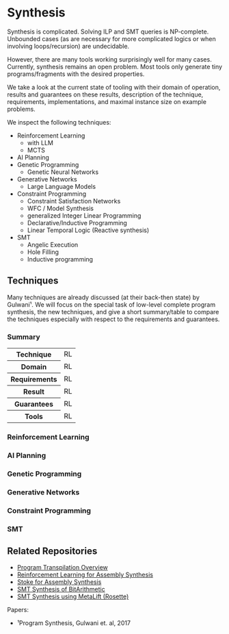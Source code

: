 # Synthesis

Synthesis is complicated.
Solving ILP and SMT queries is NP-complete.
Unbounded cases (as are necessary for more complicated logics or when involving loops/recursion) are undecidable.

However, there are many tools working surprisingly well for many cases.
Currently, synthesis remains an open problem.
Most tools only generate tiny programs/fragments with the desired properties.

We take a look at the current state of tooling with their domain of operation,
results and guarantees on these results, description of the technique, requirements,
implementations, and maximal instance size on example problems.

We inspect the following techniques:
- Reinforcement Learning
    - with LLM
    - MCTS
- AI Planning
- Genetic Programming
    - Genetic Neural Networks
- Generative Networks
    - Large Language Models
- Constraint Programming
    - Constraint Satisfaction Networks
    - WFC / Model Synthesis
    - generalized Integer Linear Programming
    - Declarative/Inductive Programming
    - Linear Temporal Logic (Reactive synthesis)
- SMT
    - Angelic Execution
    - Hole Filling
    - Inductive programming

## Techniques

Many techniques are already discussed (at their back-then state) by Gulwani¹.
We will focus on the special task of low-level complete program synthesis, the new techniques, and 
give a short summary/table to compare the techniques especially with respect to the requirements and guarantees.

### Summary

<table>
    <tr>
        <th>
            Technique
        </th>
        <td>
            RL
        </td>
    </tr>
    <tr>
        <th>
            Domain
        </th>
        <td>
            RL
        </td>
    </tr>
    <tr>
        <th>
            Requirements
        </th>
        <td>
            RL
        </td>
    </tr>
    <tr>
        <th>
            Result
        </th>
        <td>
            RL
        </td>
    </tr>
    <tr>
        <th>
            Guarantees
        </th>
        <td>
            RL
        </td>
    </tr>
    <tr>
        <th>
            Tools
        </th>
        <td>
            RL
        </td>
    </tr>
</table>


### Reinforcement Learning


### AI Planning


### Genetic Programming


### Generative Networks


### Constraint Programming


### SMT


## Related Repositories
- [Program Transpilation Overview](https://github.com/NeuralCoder3/transpilation)
- [Reinforcement Learning for Assembly Synthesis](https://github.com/NeuralCoder3/reinf_asm_synth)
- [Stoke for Assembly Synthesis](https://github.com/NeuralCoder3/stoke-sort)
- [SMT Synthesis of BitArithmetic](https://github.com/shack/synth)
- [SMT Synthesis using MetaLift (Rosette)](https://github.com/NeuralCoder3/smt_synthesis)

Papers:
- ¹Program Synthesis, Gulwani et. al, 2017